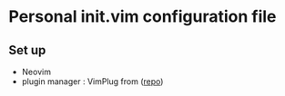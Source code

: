 # Personal init.vim configuration file

## Set up
- Neovim
- plugin manager : VimPlug from ([repo](https://https://github.com/junegunn/vim-plug))

